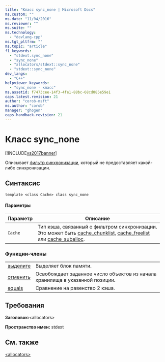 ```yaml
---
title: "Класс sync_none | Microsoft Docs"
ms.custom: ""
ms.date: "11/04/2016"
ms.reviewer: ""
ms.suite: ""
ms.technology: 
  - "devlang-cpp"
ms.tgt_pltfrm: ""
ms.topic: "article"
f1_keywords: 
  - "stdext.sync_none"
  - "sync_none"
  - "allocators/stdext::sync_none"
  - "stdext::sync_none"
dev_langs: 
  - "C++"
helpviewer_keywords: 
  - "sync_none - класс"
ms.assetid: f7473cee-14f3-4fe1-88bc-68cd085e59e1
caps.latest.revision: 21
author: "corob-msft"
ms.author: "corob"
manager: "ghogen"
caps.handback.revision: 21
---
```

# Класс sync_none
[!INCLUDE[vs2017banner](../assembler/inline/includes/vs2017banner.md)]

Описывает [фильтр синхронизации](../standard-library/allocators-header.md), который не предоставляет какой\-либо синхронизации.  
  
## Синтаксис  
  
```  
template <class Cache> class sync_none  
```  
  
#### Параметры  
  
|Параметр|Описание|  
|--------------|--------------|  
|`Cache`|Тип кэша, связанный с фильтром синхронизации.  Это может быть [cache\_chunklist](../standard-library/cache-chunklist-class.md), [cache\_freelist](../standard-library/cache-freelist-class.md) или [cache\_suballoc](../standard-library/cache-suballoc-class.md).|  
  
### Функции\-члены  
  
|||  
|-|-|  
|[выделите](../Topic/sync_none::allocate.md)|Выделяет блок памяти.|  
|[отменить](../Topic/sync_none::deallocate.md)|Освобождает заданное число объектов из начала хранилища в указанной позиции.|  
|[equals](../Topic/sync_none::equals.md)|Сравнение на равенство 2 кэша.|  
  
## Требования  
 **Заголовок:**\<allocators\>  
  
 **Пространство имен:** stdext  
  
## См. также  
 [\<allocators\>](../standard-library/allocators-header.md)